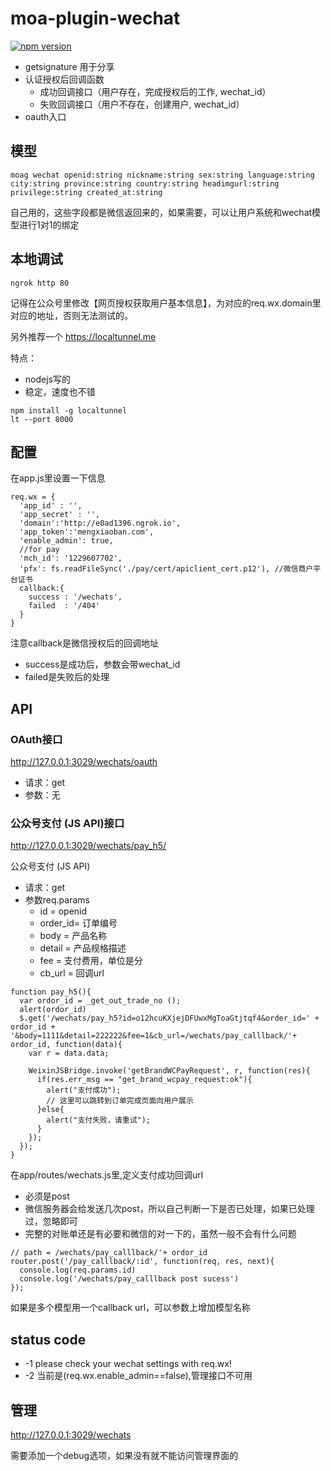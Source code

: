 # moa-plugin-wechat

[![npm version](https://badge.fury.io/js/moa-plugin-wechat.svg)](http://badge.fury.io/js/moa-plugin-wechat)

- getsignature 用于分享
- 认证授权后回调函数
  - 成功回调接口（用户存在，完成授权后的工作, wechat_id）
  - 失败回调接口（用户不存在，创建用户, wechat_id）
- oauth入口

## 模型

    moag wechat openid:string nickname:string sex:string language:string city:string province:string country:string headimgurl:string privilege:string created_at:string 

自己用的，这些字段都是微信返回来的，如果需要，可以让用户系统和wechat模型进行1对1的绑定

## 本地调试

    ngrok http 80

记得在公众号里修改【网页授权获取用户基本信息】，为对应的req.wx.domain里对应的地址，否则无法测试的。

另外推荐一个 https://localtunnel.me

特点：

- nodejs写的
- 稳定，速度也不错

```
npm install -g localtunnel
lt --port 8000
```

## 配置

在app.js里设置一下信息

    req.wx = {
      'app_id' : '',
      'app_secret' : '',
      'domain':'http://e0ad1396.ngrok.io',
      'app_token':'mengxiaoban.com',
      'enable_admin': true,
      //for pay
      'mch_id': '1229607702',
      'pfx': fs.readFileSync('./pay/cert/apiclient_cert.p12'), //微信商户平台证书
      callback:{
        success : '/wechats',
        failed  : '/404'
      }
    }
    
注意callback是微信授权后的回调地址

- success是成功后，参数会带wechat_id
- failed是失败后的处理

## API

### OAuth接口

http://127.0.0.1:3029/wechats/oauth


- 请求：get
- 参数：无

### 公众号支付 (JS API)接口

http://127.0.0.1:3029/wechats/pay_h5/


公众号支付 (JS API)

- 请求：get
- 参数req.params
  - id      = openid
  - order_id= 订单编号
  - body    = 产品名称
  - detail  = 产品规格描述
  - fee     = 支付费用，单位是分
  - cb_url  = 回调url

```
function pay_h5(){
  var ordor_id = _get_out_trade_no ();
  alert(ordor_id)
  $.get('/wechats/pay_h5?id=o12hcuKXjejDFUwxMgToaGtjtqf4&order_id=' + ordor_id + '&body=1111&detail=222222&fee=1&cb_url=/wechats/pay_calllback/'+ ordor_id, function(data){
    var r = data.data;

    WeixinJSBridge.invoke('getBrandWCPayRequest', r, function(res){
      if(res.err_msg == "get_brand_wcpay_request:ok"){
        alert("支付成功");
        // 这里可以跳转到订单完成页面向用户展示
      }else{
        alert("支付失败，请重试");
      }
    });
  });
}
```


在app/routes/wechats.js里,定义支付成功回调url

- 必须是post
- 微信服务器会给发送几次post，所以自己判断一下是否已处理，如果已处理过，忽略即可
- 完整的对账单还是有必要和微信的对一下的，虽然一般不会有什么问题

```
// path = /wechats/pay_calllback/'+ ordor_id
router.post('/pay_calllback/:id', function(req, res, next){
  console.log(req.params.id)
  console.log('/wechats/pay_calllback post sucess')
});  
```

如果是多个模型用一个callback url，可以参数上增加模型名称

## status code

- -1 please check your wechat settings with req.wx!
- -2 当前是(req.wx.enable_admin==false),管理接口不可用

## 管理

http://127.0.0.1:3029/wechats

需要添加一个debug选项，如果没有就不能访问管理界面的
